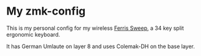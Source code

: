 # My zmk-config

This is my personal config for my wireless [Ferris Sweep](https://github.com/davidphilipbarr/Sweep/tree/main/Sweepv2.1), a 34 key split ergonomic keyboard.

It has German Umlaute on layer 8 and uses Colemak-DH on the base layer.
